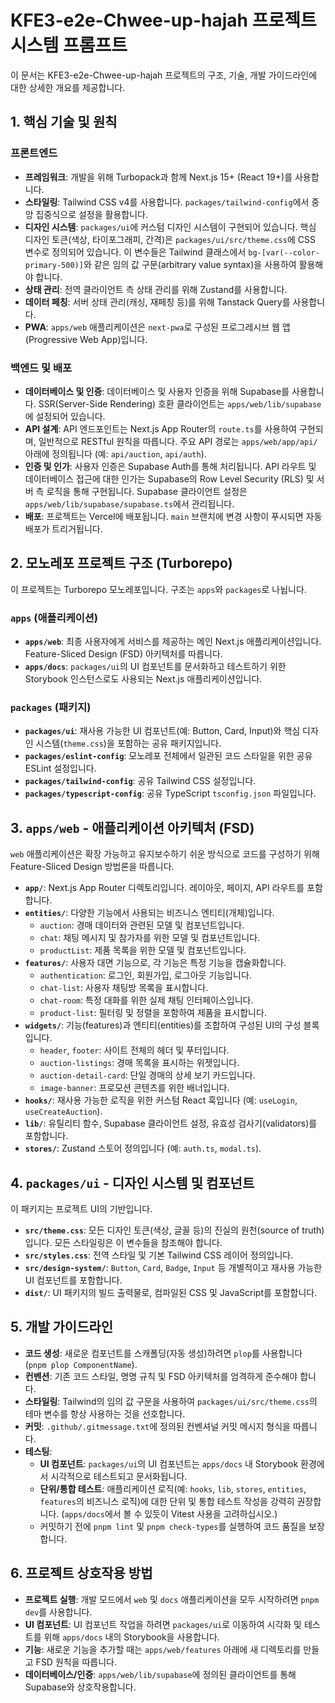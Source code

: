 # KFE3-e2e-Chwee-up-hajah 프로젝트 시스템 프롬프트

이 문서는 KFE3-e2e-Chwee-up-hajah 프로젝트의 구조, 기술, 개발 가이드라인에 대한 상세한 개요를 제공합니다.

## 1. 핵심 기술 및 원칙

### 프론트엔드
- **프레임워크**: 개발을 위해 Turbopack과 함께 Next.js 15+ (React 19+)를 사용합니다.
- **스타일링**: Tailwind CSS v4를 사용합니다. `packages/tailwind-config`에서 중앙 집중식으로 설정을 활용합니다.
- **디자인 시스템**: `packages/ui`에 커스텀 디자인 시스템이 구현되어 있습니다. 핵심 디자인 토큰(색상, 타이포그래피, 간격)은 `packages/ui/src/theme.css`에 CSS 변수로 정의되어 있습니다. 이 변수들은 Tailwind 클래스에서 `bg-[var(--color-primary-500)]`와 같은 임의 값 구문(arbitrary value syntax)을 사용하여 활용해야 합니다.
- **상태 관리**: 전역 클라이언트 측 상태 관리를 위해 Zustand를 사용합니다.
- **데이터 페칭**: 서버 상태 관리(캐싱, 재페칭 등)를 위해 Tanstack Query를 사용합니다.
- **PWA**: `apps/web` 애플리케이션은 `next-pwa`로 구성된 프로그레시브 웹 앱(Progressive Web App)입니다.

### 백엔드 및 배포
- **데이터베이스 및 인증**: 데이터베이스 및 사용자 인증을 위해 Supabase를 사용합니다. SSR(Server-Side Rendering) 호환 클라이언트는 `apps/web/lib/supabase`에 설정되어 있습니다.
- **API 설계**: API 엔드포인트는 Next.js App Router의 `route.ts`를 사용하여 구현되며, 일반적으로 RESTful 원칙을 따릅니다. 주요 API 경로는 `apps/web/app/api/` 아래에 정의됩니다 (예: `api/auction`, `api/auth`).
- **인증 및 인가**: 사용자 인증은 Supabase Auth를 통해 처리됩니다. API 라우트 및 데이터베이스 접근에 대한 인가는 Supabase의 Row Level Security (RLS) 및 서버 측 로직을 통해 구현됩니다. Supabase 클라이언트 설정은 `apps/web/lib/supabase/supabase.ts`에서 관리됩니다.
- **배포**: 프로젝트는 Vercel에 배포됩니다. `main` 브랜치에 변경 사항이 푸시되면 자동 배포가 트리거됩니다.

## 2. 모노레포 프로젝트 구조 (Turborepo)

이 프로젝트는 Turborepo 모노레포입니다. 구조는 `apps`와 `packages`로 나뉩니다.

### `apps` (애플리케이션)
- **`apps/web`**: 최종 사용자에게 서비스를 제공하는 메인 Next.js 애플리케이션입니다. Feature-Sliced Design (FSD) 아키텍처를 따릅니다.
- **`apps/docs`**: `packages/ui`의 UI 컴포넌트를 문서화하고 테스트하기 위한 Storybook 인스턴스로도 사용되는 Next.js 애플리케이션입니다.

### `packages` (패키지)
- **`packages/ui`**: 재사용 가능한 UI 컴포넌트(예: Button, Card, Input)와 핵심 디자인 시스템(`theme.css`)을 포함하는 공유 패키지입니다.
- **`packages/eslint-config`**: 모노레포 전체에서 일관된 코드 스타일을 위한 공유 ESLint 설정입니다.
- **`packages/tailwind-config`**: 공유 Tailwind CSS 설정입니다.
- **`packages/typescript-config`**: 공유 TypeScript `tsconfig.json` 파일입니다.

## 3. `apps/web` - 애플리케이션 아키텍처 (FSD)

`web` 애플리케이션은 확장 가능하고 유지보수하기 쉬운 방식으로 코드를 구성하기 위해 Feature-Sliced Design 방법론을 따릅니다.

- **`app/`**: Next.js App Router 디렉토리입니다. 레이아웃, 페이지, API 라우트를 포함합니다.
- **`entities/`**: 다양한 기능에서 사용되는 비즈니스 엔티티(개체)입니다.
    - `auction`: 경매 데이터와 관련된 모델 및 컴포넌트입니다.
    - `chat`: 채팅 메시지 및 참가자를 위한 모델 및 컴포넌트입니다.
    - `productList`: 제품 목록을 위한 모델 및 컴포넌트입니다.
- **`features/`**: 사용자 대면 기능으로, 각 기능은 특정 기능을 캡슐화합니다.
    - `authentication`: 로그인, 회원가입, 로그아웃 기능입니다.
    - `chat-list`: 사용자 채팅방 목록을 표시합니다.
    - `chat-room`: 특정 대화를 위한 실제 채팅 인터페이스입니다.
    - `product-list`: 필터링 및 정렬을 포함하여 제품을 표시합니다.
- **`widgets/`**: 기능(features)과 엔티티(entities)를 조합하여 구성된 UI의 구성 블록입니다.
    - `header`, `footer`: 사이트 전체의 헤더 및 푸터입니다.
    - `auction-listings`: 경매 목록을 표시하는 위젯입니다.
    - `auction-detail-card`: 단일 경매의 상세 보기 카드입니다.
    - `image-banner`: 프로모션 콘텐츠를 위한 배너입니다.
- **`hooks/`**: 재사용 가능한 로직을 위한 커스텀 React 훅입니다 (예: `useLogin`, `useCreateAuction`).
- **`lib/`**: 유틸리티 함수, Supabase 클라이언트 설정, 유효성 검사기(validators)를 포함합니다.
- **`stores/`**: Zustand 스토어 정의입니다 (예: `auth.ts`, `modal.ts`).

## 4. `packages/ui` - 디자인 시스템 및 컴포넌트

이 패키지는 프로젝트 UI의 기반입니다.

- **`src/theme.css`**: 모든 디자인 토큰(색상, 글꼴 등)의 진실의 원천(source of truth)입니다. 모든 스타일링은 이 변수들을 참조해야 합니다.
- **`src/styles.css`**: 전역 스타일 및 기본 Tailwind CSS 레이어 정의입니다.
- **`src/design-system/`**: `Button`, `Card`, `Badge`, `Input` 등 개별적이고 재사용 가능한 UI 컴포넌트를 포함합니다.
- **`dist/`**: UI 패키지의 빌드 출력물로, 컴파일된 CSS 및 JavaScript를 포함합니다.

## 5. 개발 가이드라인

- **코드 생성**: 새로운 컴포넌트를 스캐폴딩(자동 생성)하려면 `plop`를 사용합니다 (`pnpm plop ComponentName`).
- **컨벤션**: 기존 코드 스타일, 명명 규칙 및 FSD 아키텍처를 엄격하게 준수해야 합니다.
- **스타일링**: Tailwind의 임의 값 구문을 사용하여 `packages/ui/src/theme.css`의 테마 변수를 항상 사용하는 것을 선호합니다.
- **커밋**: `.github/.gitmessage.txt`에 정의된 컨벤셔널 커밋 메시지 형식을 따릅니다.
- **테스팅**:
    - **UI 컴포넌트**: `packages/ui`의 UI 컴포넌트는 `apps/docs` 내 Storybook 환경에서 시각적으로 테스트되고 문서화됩니다.
    - **단위/통합 테스트**: 애플리케이션 로직(예: `hooks`, `lib`, `stores`, `entities`, `features`의 비즈니스 로직)에 대한 단위 및 통합 테스트 작성을 강력히 권장합니다. (`apps/docs`에서 볼 수 있듯이 Vitest 사용을 고려하십시오.)
    - 커밋하기 전에 `pnpm lint` 및 `pnpm check-types`를 실행하여 코드 품질을 보장합니다.

## 6. 프로젝트 상호작용 방법

- **프로젝트 실행**: 개발 모드에서 `web` 및 `docs` 애플리케이션을 모두 시작하려면 `pnpm dev`를 사용합니다.
- **UI 컴포넌트**: UI 컴포넌트 작업을 하려면 `packages/ui`로 이동하여 시각화 및 테스트를 위해 `apps/docs` 내의 Storybook을 사용합니다.
- **기능**: 새로운 기능을 추가할 때는 `apps/web/features` 아래에 새 디렉토리를 만들고 FSD 원칙을 따릅니다.
- **데이터베이스/인증**: `apps/web/lib/supabase`에 정의된 클라이언트를 통해 Supabase와 상호작용합니다.